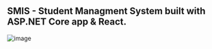 SMIS - Student Managment System built with ASP.NET Core app & React.
-


![image](https://user-images.githubusercontent.com/62956581/163800077-81b886b0-c726-4175-8fad-04e229a0cf8f.png)
